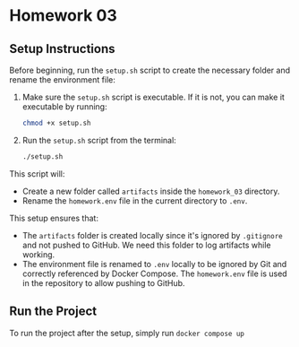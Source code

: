 # Homework 03

## Setup Instructions

Before beginning, run the `setup.sh` script to create the necessary folder and rename the environment file:

1. Make sure the `setup.sh` script is executable. If it is not, you can make it executable by running:
    ```bash
    chmod +x setup.sh
    ```

2. Run the `setup.sh` script from the terminal:
    ```bash
    ./setup.sh
    ```

This script will:
- Create a new folder called `artifacts` inside the `homework_03` directory.
- Rename the `homework.env` file in the current directory to `.env`.

This setup ensures that:
- The `artifacts` folder is created locally since it's ignored by `.gitignore` and not pushed to GitHub. We need this folder to log artifacts while working.
- The environment file is renamed to `.env` locally to be ignored by Git and correctly referenced by Docker Compose. The `homework.env` file is used in the repository to allow pushing to GitHub.

## Run the Project

To run the project after the setup, simply run `docker compose up`
